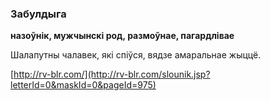 ### Забулдыга
**назоўнік, мужчынскі род, размоўнае, пагардлівае**

Шалапутны чалавек, які спіўся, вядзе амаральнае жыццё.

<a rel="author">[http://rv-blr.com/](http://rv-blr.com/slounik.jsp?letterId=0&maskId=0&pageId=975)</a>
